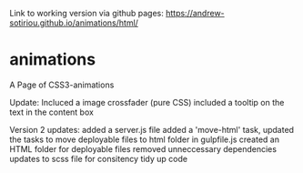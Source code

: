 Link to working version via github pages:
https://andrew-sotiriou.github.io/animations/html/

# animations
A Page of CSS3-animations

Update:
Incluced a image crossfader (pure CSS)
included a tooltip on the text in the content box

Version 2 updates:
added a server.js file
added a 'move-html' task, updated the tasks to move deployable files to html folder in gulpfile.js
created an HTML folder for deployable files
removed unneccessary dependencies
updates to scss file for consitency
tidy up code